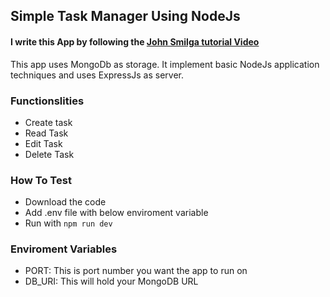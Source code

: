 ## Simple Task Manager Using NodeJs

#### I write this App by following the [John Smilga tutorial Video](https://www.youtube.com/watch?v=qwfE7fSVaZM&t=10448s)

This app uses MongoDb as storage. It implement basic NodeJs application techniques and uses ExpressJs as server.

### Functionslities

- Create task
- Read Task
- Edit Task
- Delete Task

### How To Test

- Download the code
- Add .env file with below enviroment variable
- Run with `npm run dev`

### Enviroment Variables

- PORT: This is port number you want the app to run on
- DB_URI: This will hold your MongoDB URL
